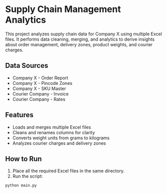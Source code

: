# Supply Chain Management Analytics

This project analyzes supply chain data for Company X using multiple Excel files. It performs data cleaning, merging, and analytics to derive insights about order management, delivery zones, product weights, and courier charges.

## Data Sources

- Company X - Order Report
- Company X - Pincode Zones
- Company X - SKU Master
- Courier Company - Invoice
- Courier Company - Rates

## Features

- Loads and merges multiple Excel files
- Cleans and renames columns for clarity
- Converts weight units from grams to kilograms
- Analyzes courier charges and delivery zones

## How to Run

1. Place all the required Excel files in the same directory.
2. Run the script:

```bash
python main.py
